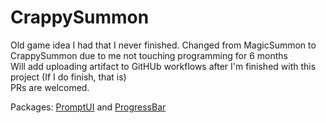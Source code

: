 # CrappySummon
Old game idea I had that I never finished. Changed from MagicSummon to CrappySummon due to me not touching programming for 6 months<br>
Will add uploading artifact to GitHUb workflows after I'm finished with this project (If I do finish, that is)<br>
PRs are welcomed.<br>

Packages: [PromptUI](https://github.com/manifoldco/promptui) and [ProgressBar](https://github.com/schollz/progressbar)
